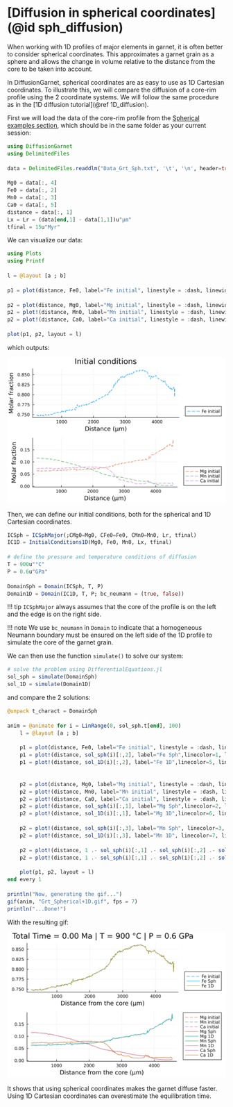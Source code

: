 # [Diffusion in spherical coordinates](@id sph_diffusion)

When working with 1D profiles of major elements in garnet, it is often better to consider spherical coordinates. This approximates a garnet grain as a sphere and allows the change in volume relative to the distance from the core to be taken into account.

In DiffusionGarnet, spherical coordinates are as easy to use as 1D Cartesian coordinates. To illustrate this, we will compare the diffusion of a core-rim profile using the 2 coordinate systems. We will follow the same procedure as in the [1D diffusion tutorial](@ref 1D_diffusion).

First we will load the data of the core-rim profile from the [Spherical examples section](https://github.com/Iddingsite/DiffusionGarnet.jl/tree/main/examples/Spherical), which should be in the same folder as your current session:

```julia
using DiffusionGarnet
using DelimitedFiles

data = DelimitedFiles.readdlm("Data_Grt_Sph.txt", '\t', '\n', header=true)[1]

Mg0 = data[:, 4]
Fe0 = data[:, 2]
Mn0 = data[:, 3]
Ca0 = data[:, 5]
distance = data[:, 1]
Lx = Lr = (data[end,1] - data[1,1])u"µm"
tfinal = 15u"Myr"
```

We can visualize our data:

```julia
using Plots
using Printf

l = @layout [a ; b]

p1 = plot(distance, Fe0, label="Fe initial", linestyle = :dash, linewidth=1, dpi=200, title = "Initial conditions", legend=:outerbottomright, linecolor=1,xlabel = "Distance (µm)", ylabel="Molar fraction")

p2 = plot(distance, Mg0, label="Mg initial", linestyle = :dash, linewidth=1, dpi=200,legend=:outerbottomright,linecolor=2,xlabel = "Distance (µm)")
p2 = plot!(distance, Mn0, label="Mn initial", linestyle = :dash, linewidth=1, linecolor=3)
p2 = plot!(distance, Ca0, label="Ca initial", linestyle = :dash, linewidth=1, linecolor=4, ylabel="Molar fraction")

plot(p1, p2, layout = l)
```

which outputs:

![Initial conditions.](./assets/img/Sph_IC.png)

Then, we can define our initial conditions, both for the spherical and 1D Cartesian coordinates.

```julia
ICSph = ICSphMajor(;CMg0=Mg0, CFe0=Fe0, CMn0=Mn0, Lr, tfinal)
IC1D = InitialConditions1D(Mg0, Fe0, Mn0, Lx, tfinal)

# define the pressure and temperature conditions of diffusion
T = 900u"°C"
P = 0.6u"GPa"

DomainSph = Domain(ICSph, T, P)
Domain1D = Domain(IC1D, T, P; bc_neumann = (true, false))
```

!!! tip
    `ICSphMajor` always assumes that the core of the profile is on the left and the edge is on the right side.

!!! note
    We use `bc_neumann` in `Domain` to indicate that a homogeneous Neumann boundary must be ensured on the left side of the 1D profile to simulate the core of the garnet grain.

We can then use the function `simulate()` to solve our system:

```julia
# solve the problem using DifferentialEquations.jl
sol_sph = simulate(DomainSph)
sol_1D = simulate(Domain1D)
```

and compare the 2 solutions:

```julia
@unpack t_charact = DomainSph

anim = @animate for i = LinRange(0, sol_sph.t[end], 100)
    l = @layout [a ; b]

    p1 = plot(distance, Fe0, label="Fe initial", linestyle = :dash, linewidth=1, dpi=200, title = @sprintf("Total Time = %.2f Ma | T = %.0f °C | P = %.1f GPa", i*t_charact, T[1].val, P[1].val), legend=:outerbottomright, linecolor=1,xlabel = "Distance from the core (µm)")
    p1 = plot!(distance, sol_sph(i)[:,2], label="Fe Sph",linecolor=1, linewidth=1)
    p1 = plot!(distance, sol_1D(i)[:,2], label="Fe 1D",linecolor=5, linewidth=1)


    p2 = plot(distance, Mg0, label="Mg initial", linestyle = :dash, linewidth=1, dpi=200,legend=:outerbottomright,linecolor=2,xlabel = "Distance from the core (µm)")
    p2 = plot!(distance, Mn0, label="Mn initial", linestyle = :dash, linewidth=1, linecolor=3)
    p2 = plot!(distance, Ca0, label="Ca initial", linestyle = :dash, linewidth=1, linecolor=4)
    p2 = plot!(distance, sol_sph(i)[:,1], label="Mg Sph",linecolor=2, linewidth=1)
    p2 = plot!(distance, sol_1D(i)[:,1], label="Mg 1D",linecolor=6, linewidth=1)

    p2 = plot!(distance, sol_sph(i)[:,3], label="Mn Sph", linecolor=3, linewidth=1)
    p2 = plot!(distance, sol_1D(i)[:,3], label="Mn 1D", linecolor=7, linewidth=1)

    p2 = plot!(distance, 1 .- sol_sph(i)[:,1] .- sol_sph(i)[:,2] .- sol_sph(i)[:,3], label="Ca Sph", linecolor=4, linewidth=1)
    p2 = plot!(distance, 1 .- sol_sph(i)[:,1] .- sol_sph(i)[:,2] .- sol_sph(i)[:,3], label="Ca 1D", linecolor=8, linewidth=1)

    plot(p1, p2, layout = l)
end every 1

println("Now, generating the gif...")
gif(anim, "Grt_Spherical+1D.gif", fps = 7)
println("...Done!")
```

With the resulting gif:

![Spherical diffusion profil of a garnet](./assets/img/Grt_Spherical+1D.gif)

It shows that using spherical coordinates makes the garnet diffuse faster. Using 1D Cartesian coordinates can overestimate the equilibration time.